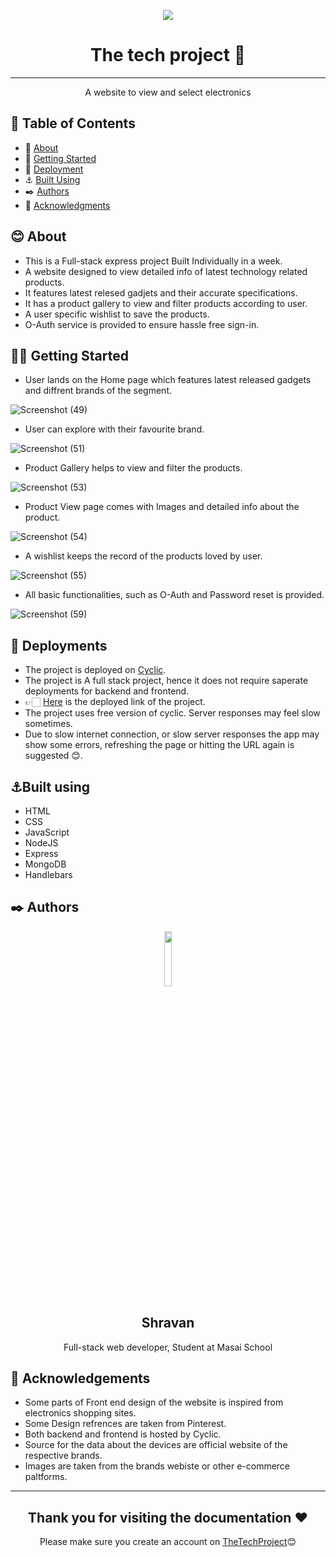 <p align="center" >
<a href="https://thetechproject.cyclic.app/">
<img src='https://user-images.githubusercontent.com/112839752/235667033-81f38a24-4009-4803-a18b-aad9a2a984b6.png'>
</a>
</p>
<h1 align = "center">The tech project 📱</h1>

---

<p align="center">A website to view and select electronics</p>

## 📝 Table of Contents
- 🍃 [About](#about)
- 🎯 [Getting Started](#getting_started)
- 🌿 [Deployment](#deployment)
- ⚓ [Built Using](#built_using)
- ✒️ [Authors](#authors)
- 🎀 [Acknowledgments](#acknowledgement)

## 😊 About <a name = "about"></a>
- This is a Full-stack express project Built Individually in a week.
- A website designed to view detailed info of latest technology related products.
- It features latest relesed gadjets and their accurate specifications.
- It has a product gallery to view and filter products according to user.
- A user specific wishlist to save the products.
- O-Auth service is provided to ensure hassle free sign-in.

## ✌🏻 Getting Started <a name = "getting_started"></a>
- User lands on the Home page which features latest released gadgets and diffrent brands of the segment.
<p align="center">

![Screenshot (49)](https://user-images.githubusercontent.com/112839752/235671538-edbff320-0356-4353-b27a-1b651c71b21e.png)

</p>

- User can explore with their favourite brand.
<p align="center">

![Screenshot (51)](https://user-images.githubusercontent.com/112839752/235672320-8eb6c6fd-f60c-4aae-99b8-2dcfda7ff749.png)

</p>

- Product Gallery helps to view and filter the products.

<p>

![Screenshot (53)](https://user-images.githubusercontent.com/112839752/235672796-1f20bc7a-4376-4c32-a563-f0abd79f64c8.png)

</p>

- Product View page comes with Images and detailed info about the product.

<p>

![Screenshot (54)](https://user-images.githubusercontent.com/112839752/235673268-59a606ae-4e1e-408e-b658-669bdcb682e1.png)

</p>

- A wishlist keeps the record of the products loved by user.

<p>

![Screenshot (55)](https://user-images.githubusercontent.com/112839752/235673936-b4bd2978-fc15-4907-a9b0-0a6f4e2b9232.png)

</p>

- All basic functionalities, such as O-Auth and Password reset is provided.

<p>

![Screenshot (59)](https://user-images.githubusercontent.com/112839752/235674247-bc0b2838-0e70-4f64-ad3a-43aca5782288.png)

</p>

## 🌿 Deployments <a name="deployment"></a>

- The project is deployed on <a href="https://cyclic.sh" >Cyclic</a>.
- The project is A full stack project, hence it does not require saperate deployments for backend and frontend.
- 👉🏻 <a href="https://thetechproject.cyclic.app/" >Here</a> is the deployed link of the project.
- The project uses free version of cyclic. Server responses may feel slow sometimes.
- Due to slow internet connection, or slow server responses the app may show some errors, refreshing the page or hitting the URL again is suggested 😊.

## ⚓Built using <a name= "built_using" ></a>

- HTML
- CSS
- JavaScript
- NodeJS
- Express
- MongoDB
- Handlebars

## ✒️ Authors <a name="authors"></a>

<p align="center">
<img width= "15%" src = "https://user-images.githubusercontent.com/112839752/235676651-4769e82c-fbcf-4f3e-b545-c54c11963fcd.jpeg">
</p>

<h2 align="center" >Shravan</h2>
<p align="center" >Full-stack web developer, Student at Masai School</p>

## 🎯 Acknowledgements <a name="acknowledgement"></a>

- Some parts of Front end design of the website is inspired from electronics shopping sites.
- Some Design refrences are taken from Pinterest.
- Both backend and frontend is hosted by Cyclic.
- Source for the data about the devices are official website of the respective brands.
- Images are taken from the brands webiste or other e-commerce paltforms.

---

<h2 align="center" >Thank you for visiting the documentation ❤️</h2>
<p align="center" >Please make sure you create an account on <a href="https://thetechproject.cyclic.app" >TheTechProject</a>😊</p>
